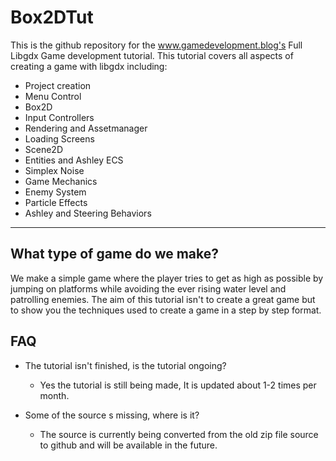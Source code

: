 Box2DTut
===================


This is the github repository for the www.gamedevelopment.blog's Full Libgdx Game development tutorial. This tutorial covers all aspects of creating a game with libgdx including:

- Project creation 
- Menu Control  
- Box2D  
- Input Controllers
- Rendering and Assetmanager
- Loading Screens
- Scene2D
- Entities and Ashley ECS
- Simplex Noise
- Game Mechanics
- Enemy System
- Particle Effects
- Ashley and Steering Behaviors

----------


What type of game do we make?
-------------
We make a simple game where the player tries to get as high as possible by jumping on platforms while avoiding the ever rising water level and patrolling enemies. The aim of this tutorial isn't to create a great game but to show you the techniques used to create a game in a step by step format.



FAQ
-------------------

 - The tutorial isn't finished, is the tutorial ongoing?
   - Yes the tutorial is still being made, It is updated about 1-2 times per month.

 - Some of the source s missing, where is it?
   - The source is currently being converted from the old zip file source to github and will be available in the future.


